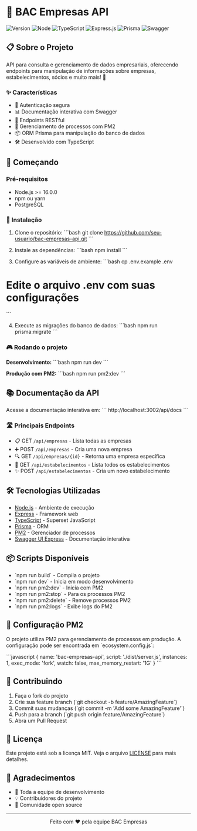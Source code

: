 # 🏢 BAC Empresas API

![Version](https://img.shields.io/badge/version-1.0.0-blue.svg?style=for-the-badge)
![Node](https://img.shields.io/badge/node-%3E%3D%2016.0.0-brightgreen.svg?style=for-the-badge)
![TypeScript](https://img.shields.io/badge/typescript-%23007ACC.svg?style=for-the-badge&logo=typescript&logoColor=white)
![Express.js](https://img.shields.io/badge/express.js-%23404d59.svg?style=for-the-badge&logo=express&logoColor=%2361DAFB)
![Prisma](https://img.shields.io/badge/Prisma-3982CE?style=for-the-badge&logo=Prisma&logoColor=white)
![Swagger](https://img.shields.io/badge/-Swagger-%23Clojure?style=for-the-badge&logo=swagger&logoColor=white)

## 📋 Sobre o Projeto

API para consulta e gerenciamento de dados empresariais, oferecendo endpoints para manipulação de informações sobre empresas, estabelecimentos, sócios e muito mais! 🚀

### ✨ Características

- 🔐 Autenticação segura
- 📊 Documentação interativa com Swagger
- 🎯 Endpoints RESTful
- 🔄 Gerenciamento de processos com PM2
- 📦 ORM Prisma para manipulação do banco de dados
- 🛠️ Desenvolvido com TypeScript

## 🚀 Começando

### Pré-requisitos

- Node.js >= 16.0.0
- npm ou yarn
- PostgreSQL

### 🔧 Instalação

1. Clone o repositório:
   \`\`\`bash
   git clone https://github.com/seu-usuario/bac-empresas-api.git
   \`\`\`

2. Instale as dependências:
   \`\`\`bash
   npm install
   \`\`\`

3. Configure as variáveis de ambiente:
   \`\`\`bash
   cp .env.example .env

# Edite o arquivo .env com suas configurações

\`\`\`

4. Execute as migrações do banco de dados:
   \`\`\`bash
   npm run prisma:migrate
   \`\`\`

### 🎮 Rodando o projeto

**Desenvolvimento:**
\`\`\`bash
npm run dev
\`\`\`

**Produção com PM2:**
\`\`\`bash
npm run pm2:dev
\`\`\`

## 📚 Documentação da API

Acesse a documentação interativa em:
\`\`\`
http://localhost:3002/api/docs
\`\`\`

### 🛣️ Principais Endpoints

- 📋 GET `/api/empresas` - Lista todas as empresas
- ➕ POST `/api/empresas` - Cria uma nova empresa
- 🔍 GET `/api/empresas/{id}` - Retorna uma empresa específica
- 📝 GET `/api/estabelecimentos` - Lista todos os estabelecimentos
- ✨ POST `/api/estabelecimentos` - Cria um novo estabelecimento

## 🛠️ Tecnologias Utilizadas

- [Node.js](https://nodejs.org/) - Ambiente de execução
- [Express](https://expressjs.com/) - Framework web
- [TypeScript](https://www.typescriptlang.org/) - Superset JavaScript
- [Prisma](https://www.prisma.io/) - ORM
- [PM2](https://pm2.keymetrics.io/) - Gerenciador de processos
- [Swagger UI Express](https://github.com/scottie1984/swagger-ui-express) - Documentação interativa

## 📦 Scripts Disponíveis

- \`npm run build\` - Compila o projeto
- \`npm run dev\` - Inicia em modo desenvolvimento
- \`npm run pm2:dev\` - Inicia com PM2
- \`npm run pm2:stop\` - Para os processos PM2
- \`npm run pm2:delete\` - Remove processos PM2
- \`npm run pm2:logs\` - Exibe logs do PM2

## 🔧 Configuração PM2

O projeto utiliza PM2 para gerenciamento de processos em produção. A configuração pode ser encontrada em \`ecosystem.config.js\`:

\`\`\`javascript
{
name: 'bac-empresas-api',
script: './dist/server.js',
instances: 1,
exec_mode: 'fork',
watch: false,
max_memory_restart: '1G'
}
\`\`\`

## 🤝 Contribuindo

1. Faça o fork do projeto
2. Crie sua feature branch (\`git checkout -b feature/AmazingFeature\`)
3. Commit suas mudanças (\`git commit -m 'Add some AmazingFeature'\`)
4. Push para a branch (\`git push origin feature/AmazingFeature\`)
5. Abra um Pull Request

## 📝 Licença

Este projeto está sob a licença MIT. Veja o arquivo [LICENSE](LICENSE) para mais detalhes.

## 🎉 Agradecimentos

- 🙌 Toda a equipe de desenvolvimento
- 💡 Contribuidores do projeto
- 🌟 Comunidade open source

---

<p align="center">
  Feito com ❤️ pela equipe BAC Empresas
</p>
